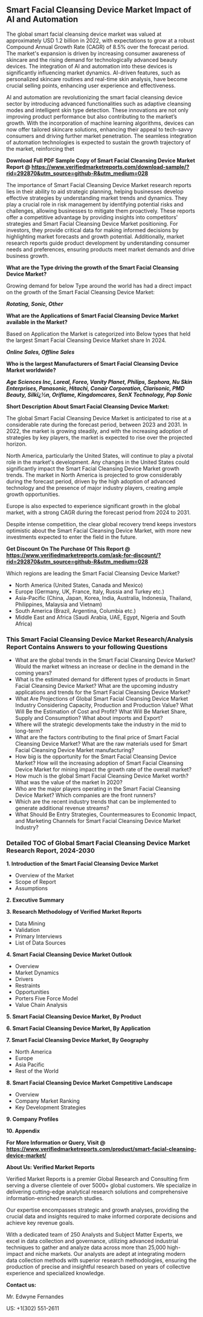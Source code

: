 <h2>Smart Facial Cleansing Device Market Impact of AI and Automation</h2><p>The global smart facial cleansing device market was valued at approximately USD 1.2 billion in 2022, with expectations to grow at a robust Compound Annual Growth Rate (CAGR) of 8.5% over the forecast period. The market's expansion is driven by increasing consumer awareness of skincare and the rising demand for technologically advanced beauty devices. The integration of AI and automation into these devices is significantly influencing market dynamics. AI-driven features, such as personalized skincare routines and real-time skin analysis, have become crucial selling points, enhancing user experience and effectiveness.</p><p>AI and automation are revolutionizing the smart facial cleansing device sector by introducing advanced functionalities such as adaptive cleansing modes and intelligent skin type detection. These innovations are not only improving product performance but also contributing to the market’s growth. With the incorporation of machine learning algorithms, devices can now offer tailored skincare solutions, enhancing their appeal to tech-savvy consumers and driving further market penetration. The seamless integration of automation technologies is expected to sustain the growth trajectory of the market, reinforcing thet</p><p id="" class=""><strong>Download Full PDF Sample Copy of Smart Facial Cleansing Device Market Report @ <a href="https://www.verifiedmarketreports.com/download-sample/?rid=292870&utm_source=github-R&utm_medium=028" target="_blank">https://www.verifiedmarketreports.com/download-sample/?rid=292870&utm_source=github-R&utm_medium=028</a></strong></p><p>The importance of&nbsp;Smart Facial Cleansing Device Market research reports lies in their ability to aid strategic planning, helping businesses develop effective strategies by understanding market trends and dynamics. They play a crucial role in risk management by identifying potential risks and challenges, allowing businesses to mitigate them proactively. These reports offer a competitive advantage by providing insights into competitors' strategies and Smart Facial Cleansing Device Market positioning. For investors, they provide critical data for making informed decisions by highlighting market forecasts and growth potential. Additionally, market research reports guide product development by understanding consumer needs and preferences, ensuring products meet market demands and drive business growth.</p><p><strong>What are the&nbsp;Type driving the growth of the Smart Facial Cleansing Device Market?</strong></p><p id="" class="">Growing demand for below Type around the world has had a direct impact on the growth of the Smart Facial Cleansing Device Market:</p><em><strong>Rotating, Sonic, Other</strong></em></p><strong>What are the&nbsp;Applications&nbsp;of Smart Facial Cleansing Device Market available in the Market?</strong></p><p id="" class="">Based on Application the Market is categorized into Below types that held the largest Smart Facial Cleansing Device Market share In 2024.</p><em><strong>Online Sales, Offline Sales</strong></em></p><strong>Who is the largest Manufacturers of Smart Facial Cleansing Device Market worldwide?</strong></p><p><em><strong>Age Sciences Inc, Loreal, Foreo, Vanity Planet, Philips, Sephora, Nu Skin Enterprises, Panasonic, Hitachi, Conair Corporation, Clarisonic, PMD Beauty, Silkï¿½n, Oriflame, Kingdomcares, SenX Technology, Pop Sonic</strong></em></p><p id="" class=""><strong>Short Description About Smart Facial Cleansing Device Market:</strong></p><p>The global Smart Facial Cleansing Device Market is anticipated to rise at a considerable rate during the forecast period, between 2023 and 2031. In 2022, the market is growing steadily, and with the increasing adoption of strategies by key players, the market is expected to rise over the projected horizon.</p><p>North America, particularly the United States, will continue to play a pivotal role in the market's development. Any changes in the United States could significantly impact the Smart Facial Cleansing Device Market growth trends. The market in North America is projected to grow considerably during the forecast period, driven by the high adoption of advanced technology and the presence of major industry players, creating ample growth opportunities.</p><p>Europe is also expected to experience significant growth in the global market, with a strong CAGR during the forecast period from 2024 to 2031.</p><p>Despite intense competition, the clear global recovery trend keeps investors optimistic about the Smart Facial Cleansing Device Market, with more new investments expected to enter the field in the future.</p><p id="" class=""><strong>Get Discount On The Purchase Of This Report @ <a href="https://www.verifiedmarketreports.com/ask-for-discount/?rid=292870&utm_source=github-R&utm_medium=028" target="_blank">https://www.verifiedmarketreports.com/ask-for-discount/?rid=292870&utm_source=github-R&utm_medium=028</a></strong></p>Which regions are leading the Smart Facial Cleansing Device Market?</p><ul><li>North America (United States, Canada and Mexico)</li><li>Europe (Germany, UK, France, Italy, Russia and Turkey etc.)</li><li>Asia-Pacific (China, Japan, Korea, India, Australia, Indonesia, Thailand, Philippines, Malaysia and Vietnam)</li><li>South America (Brazil, Argentina, Columbia etc.)</li><li>Middle East and Africa (Saudi Arabia, UAE, Egypt, Nigeria and South Africa)</li></ul><h3 id="" class="">This Smart Facial Cleansing Device Market Research/Analysis Report Contains Answers to your following Questions</h3><ul><li>What are the global trends in the Smart Facial Cleansing Device Market? Would the market witness an increase or decline in the demand in the coming years?</li><li>What is the estimated demand for different types of products in Smart Facial Cleansing Device Market? What are the upcoming industry applications and trends for the Smart Facial Cleansing Device Market?</li><li>What Are Projections of Global Smart Facial Cleansing Device Market Industry Considering Capacity, Production and Production Value? What Will Be the Estimation of Cost and Profit? What Will Be Market Share, Supply and Consumption? What about imports and Export?</li><li>Where will the strategic developments take the industry in the mid to long-term?</li><li>What are the factors contributing to the final price of Smart Facial Cleansing Device Market? What are the raw materials used for Smart Facial Cleansing Device Market manufacturing?</li><li>How big is the opportunity for the Smart Facial Cleansing Device Market? How will the increasing adoption of Smart Facial Cleansing Device Market for mining impact the growth rate of the overall market?</li><li>How much is the global Smart Facial Cleansing Device Market worth? What was the value of the market In 2020?</li><li>Who are the major players operating in the Smart Facial Cleansing Device Market? Which companies are the front runners?</li><li>Which are the recent industry trends that can be implemented to generate additional revenue streams?</li><li>What Should Be Entry Strategies, Countermeasures to Economic Impact, and Marketing Channels for Smart Facial Cleansing Device Market Industry?</li></ul><h3 id="" class="">Detailed TOC of Global Smart Facial Cleansing Device Market Research Report, 2024-2030</h3><p id="" class=""><strong>1. Introduction of the Smart Facial Cleansing Device Market</strong></p><ul><li>Overview of the Market</li><li>Scope of Report</li><li>Assumptions</li></ul><p id="" class=""><strong>2. Executive Summary</strong></p><p id="" class=""><strong>3. Research Methodology of Verified Market Reports</strong></p><ul><li>Data Mining</li><li>Validation</li><li>Primary Interviews</li><li>List of Data Sources</li></ul><p id="" class=""><strong>4. Smart Facial Cleansing Device Market Outlook</strong></p><ul><li>Overview</li><li>Market Dynamics</li><li>Drivers</li><li>Restraints</li><li>Opportunities</li><li>Porters Five Force Model</li><li>Value Chain Analysis</li></ul><p id="" class=""><strong>5. Smart Facial Cleansing Device Market, By Product</strong></p><p id="" class=""><strong>6. Smart Facial Cleansing Device Market, By Application</strong></p><p id="" class=""><strong>7. Smart Facial Cleansing Device Market, By Geography</strong></p><ul><li>North America</li><li>Europe</li><li>Asia Pacific</li><li>Rest of the World</li></ul><p id="" class=""><strong>8. Smart Facial Cleansing Device Market Competitive Landscape</strong></p><ul><li>Overview</li><li>Company Market Ranking</li><li>Key Development Strategies</li></ul><p id="" class=""><strong>9. Company Profiles</strong></p><p id="" class=""><strong>10. Appendix</strong></p><p id="" class=""><strong>For More Information or Query, Visit @ <a href="https://www.verifiedmarketreports.com/product/smart-facial-cleansing-device-market/" target="_blank">https://www.verifiedmarketreports.com/product/smart-facial-cleansing-device-market/</a></strong></p><p id="" class=""><strong>About Us: Verified Market Reports</strong></p><p id="" class="">Verified Market Reports is a premier Global Research and Consulting firm serving a diverse clientele of over 5000+ global customers. We specialize in delivering cutting-edge analytical research solutions and comprehensive information-enriched research studies.</p><p id="" class="">Our expertise encompasses strategic and growth analyses, providing the crucial data and insights required to make informed corporate decisions and achieve key revenue goals.</p><p id="" class="">With a dedicated team of 250 Analysts and Subject Matter Experts, we excel in data collection and governance, utilizing advanced industrial techniques to gather and analyze data across more than 25,000 high-impact and niche markets. Our analysts are adept at integrating modern data collection methods with superior research methodologies, ensuring the production of precise and insightful research based on years of collective experience and specialized knowledge.</p><p id="" class=""><strong>Contact us:</strong></p><p id="" class="">Mr. Edwyne Fernandes</p><p id="" class="">US: +1(302) 551-2611</p>